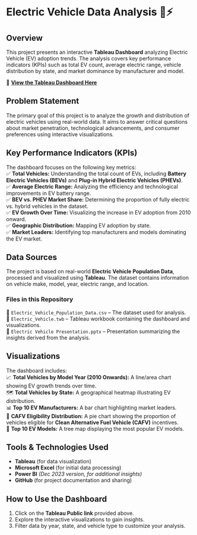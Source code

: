 # **Electric Vehicle Data Analysis 🚗⚡**  

## **Overview**  
This project presents an interactive **Tableau Dashboard** analyzing Electric Vehicle (EV) adoption trends. The analysis covers key performance indicators (KPIs) such as total EV count, average electric range, vehicle distribution by state, and market dominance by manufacturer and model.  

🔗 **[View the Tableau Dashboard Here](https://public.tableau.com/views/Electric_Vehicle_Data_Analysis_17398064657260/Dashboard1?:language=en-US&:sid=&:redirect=auth&:display_count=n&:origin=viz_share_link)**  

## **Problem Statement**  
The primary goal of this project is to analyze the growth and distribution of electric vehicles using real-world data. It aims to answer critical questions about market penetration, technological advancements, and consumer preferences using interactive visualizations.  

## **Key Performance Indicators (KPIs)**  
The dashboard focuses on the following key metrics:  
✅ **Total Vehicles:** Understanding the total count of EVs, including **Battery Electric Vehicles (BEVs)** and **Plug-in Hybrid Electric Vehicles (PHEVs)**.  
✅ **Average Electric Range:** Analyzing the efficiency and technological improvements in EV battery range.  
✅ **BEV vs. PHEV Market Share:** Determining the proportion of fully electric vs. hybrid vehicles in the dataset.  
✅ **EV Growth Over Time:** Visualizing the increase in EV adoption from 2010 onward.  
✅ **Geographic Distribution:** Mapping EV adoption by state.  
✅ **Market Leaders:** Identifying top manufacturers and models dominating the EV market.  

## **Data Sources**  
The project is based on real-world **Electric Vehicle Population Data**, processed and visualized using **Tableau**. The dataset contains information on vehicle make, model, year, electric range, and location.  

### **Files in this Repository**  
📂 `Electric_Vehicle_Population_Data.csv` – The dataset used for analysis.  
📂 `Electric_Vehicle.twb` – Tableau workbook containing the dashboard and visualizations.  
📂 `Electric Vehicle Presentation.pptx` – Presentation summarizing the insights derived from the analysis.  

## **Visualizations**  
The dashboard includes:  
📈 **Total Vehicles by Model Year (2010 Onwards):** A line/area chart showing EV growth trends over time.  
🗺️ **Total Vehicles by State:** A geographical heatmap illustrating EV distribution.  
📊 **Top 10 EV Manufacturers:** A bar chart highlighting market leaders.  
🥧 **CAFV Eligibility Distribution:** A pie chart showing the proportion of vehicles eligible for **Clean Alternative Fuel Vehicle (CAFV)** incentives.  
🔲 **Top 10 EV Models:** A tree map displaying the most popular EV models.  

## **Tools & Technologies Used**  
- **Tableau** (for data visualization)  
- **Microsoft Excel** (for initial data processing)  
- **Power BI** *(Dec 2023 version, for additional insights)*  
- **GitHub** (for project documentation and sharing)  

## **How to Use the Dashboard**  
1. Click on the **Tableau Public link** provided above.  
2. Explore the interactive visualizations to gain insights.  
3. Filter data by year, state, and vehicle type to customize your analysis.  

